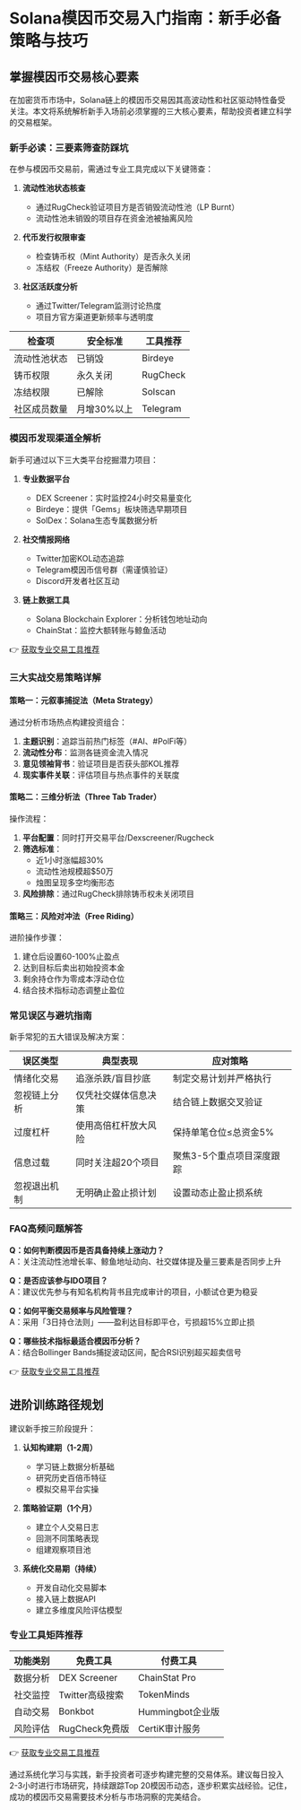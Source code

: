 # Solana模因币交易入门指南：新手必备策略与技巧

## 掌握模因币交易核心要素

在加密货币市场中，Solana链上的模因币交易因其高波动性和社区驱动特性备受关注。本文将系统解析新手入场前必须掌握的三大核心要素，帮助投资者建立科学的交易框架。

### 新手必读：三要素筛查防踩坑

在参与模因币交易前，需通过专业工具完成以下关键筛查：

1. **流动性池状态核查**
   - 通过RugCheck验证项目方是否销毁流动性池（LP Burnt）
   - 流动性池未销毁的项目存在资金池被抽离风险

2. **代币发行权限审查**
   - 检查铸币权（Mint Authority）是否永久关闭
   - 冻结权（Freeze Authority）是否解除

3. **社区活跃度分析**
   - 通过Twitter/Telegram监测讨论热度
   - 项目方官方渠道更新频率与透明度

| 检查项          | 安全标准       | 工具推荐     |
|-----------------|----------------|--------------|
| 流动性池状态    | 已销毁         | Birdeye      |
| 铸币权限        | 永久关闭       | RugCheck     |
| 冻结权限        | 已解除         | Solscan      |
| 社区成员数量    | 月增30%以上    | Telegram     |

### 模因币发现渠道全解析

新手可通过以下三大类平台挖掘潜力项目：

1. **专业数据平台**
   - DEX Screener：实时监控24小时交易量变化
   - Birdeye：提供「Gems」板块筛选早期项目
   - SolDex：Solana生态专属数据分析

2. **社交情报网络**
   - Twitter加密KOL动态追踪
   - Telegram模因币信号群（需谨慎验证）
   - Discord开发者社区互动

3. **链上数据工具**
   - Solana Blockchain Explorer：分析钱包地址动向
   - ChainStat：监控大额转账与鲸鱼活动

👉 [获取专业交易工具推荐](https://bit.ly/okx_welcome)

### 三大实战交易策略详解

#### 策略一：元叙事捕捉法（Meta Strategy）

通过分析市场热点构建投资组合：
1. **主题识别**：追踪当前热门标签（#AI、#PolFi等）
2. **流动性分布**：监测各链资金流入情况
3. **意见领袖背书**：验证项目是否获头部KOL推荐
4. **现实事件关联**：评估项目与热点事件的关联度

#### 策略二：三维分析法（Three Tab Trader）

操作流程：
1. **平台配置**：同时打开交易平台/Dexscreener/Rugcheck
2. **筛选标准**：
   - 近1小时涨幅超30%
   - 流动性池规模超$50万
   - 烛图呈现多空均衡形态
3. **风险排除**：通过RugCheck排除铸币权未关闭项目

#### 策略三：风险对冲法（Free Riding）

进阶操作步骤：
1. 建仓后设置60-100%止盈点
2. 达到目标后卖出初始投资本金
3. 剩余持仓作为零成本浮动仓位
4. 结合技术指标动态调整止盈位

### 常见误区与避坑指南

新手常犯的五大错误及解决方案：

| 误区类型       | 典型表现                  | 应对策略                  |
|----------------|---------------------------|---------------------------|
| 情绪化交易     | 追涨杀跌/盲目抄底         | 制定交易计划并严格执行    |
| 忽视链上分析   | 仅凭社交媒体信息决策      | 结合链上数据交叉验证      |
| 过度杠杆       | 使用高倍杠杆放大风险      | 保持单笔仓位≤总资金5%     |
| 信息过载       | 同时关注超20个项目        | 聚焦3-5个重点项目深度跟踪 |
| 忽视退出机制   | 无明确止盈止损计划        | 设置动态止盈止损系统      |

### FAQ高频问题解答

**Q：如何判断模因币是否具备持续上涨动力？**  
A：关注流动性池增长率、鲸鱼地址动向、社交媒体提及量三要素是否同步上升

**Q：是否应该参与IDO项目？**  
A：建议优先参与有知名机构背书且完成审计的项目，小额试仓更为稳妥

**Q：如何平衡交易频率与风险管理？**  
A：采用「3日持仓法则」——盈利达目标即平仓，亏损超15%立即止损

**Q：哪些技术指标最适合模因币分析？**  
A：结合Bollinger Bands捕捉波动区间，配合RSI识别超买超卖信号

👉 [获取专业交易工具推荐](https://bit.ly/okx_welcome)

## 进阶训练路径规划

建议新手按三阶段提升：
1. **认知构建期（1-2周）**
   - 学习链上数据分析基础
   - 研究历史百倍币特征
   - 模拟交易平台实操

2. **策略验证期（1个月）**
   - 建立个人交易日志
   - 回测不同策略表现
   - 组建观察项目池

3. **系统化交易期（持续）**
   - 开发自动化交易脚本
   - 接入链上数据API
   - 建立多维度风险评估模型

### 专业工具矩阵推荐

| 功能类别     | 免费工具          | 付费工具          |
|--------------|-------------------|-------------------|
| 数据分析     | DEX Screener      | ChainStat Pro     |
| 社交监控     | Twitter高级搜索   | TokenMinds        |
| 自动交易     | Bonkbot         | Hummingbot企业版  |
| 风险评估     | RugCheck免费版    | CertiK审计服务    |

👉 [获取专业交易工具推荐](https://bit.ly/okx_welcome)

通过系统化学习与实践，新手投资者可逐步构建完整的交易体系。建议每日投入2-3小时进行市场研究，持续跟踪Top 20模因币动态，逐步积累实战经验。记住，成功的模因币交易需要技术分析与市场洞察的完美结合。